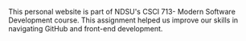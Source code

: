 This personal website is part of NDSU's CSCI 713- Modern Software Development course. This assignment helped us improve our skills in navigating GitHub and front-end development.